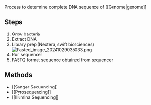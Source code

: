 Process to determine complete DNA sequence of [[Genome|genome]]

## Steps
1. Grow bacteria
2. Extract DNA
3. Library prep (Nextera, swift biosciences)
   ![Pasted_image_20241029035033.png](Genome%20Sequencing%20Steps.png)
4. Run sequencer
5. FASTQ format sequence obtained from sequencer

## Methods
* [[Sanger Sequencing]]
* [[Pyrosequencing]]
* [[Illumina Sequencing]]
